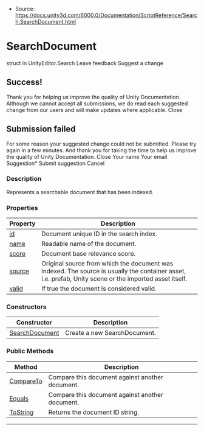 * Source: https://docs.unity3d.com/6000.0/Documentation/ScriptReference/Search.SearchDocument.html

# SearchDocument
struct in UnityEditor.Search
Leave feedback
Suggest a change
## Success!
Thank you for helping us improve the quality of Unity Documentation. Although we cannot accept all submissions, we do read each suggested change from our users and will make updates where applicable.
Close
## Submission failed
For some reason your suggested change could not be submitted. Please <a>try again</a> in a few minutes. And thank you for taking the time to help us improve the quality of Unity Documentation.
Close
Your name Your email Suggestion* Submit suggestion
Cancel
### Description
Represents a searchable document that has been indexed.
### Properties
Property | Description  
---|---  
[id](https://docs.unity3d.com/6000.0/Documentation/ScriptReference/Search.SearchDocument-id.html) | Document unique ID in the search index.  
[name](https://docs.unity3d.com/6000.0/Documentation/ScriptReference/Search.SearchDocument-name.html) | Readable name of the document.  
[score](https://docs.unity3d.com/6000.0/Documentation/ScriptReference/Search.SearchDocument-score.html) | Document base relevance score.  
[source](https://docs.unity3d.com/6000.0/Documentation/ScriptReference/Search.SearchDocument-source.html) | Original source from which the document was indexed. The source is usually the container asset, i.e. prefab, Unity scene or the imported asset itself.  
[valid](https://docs.unity3d.com/6000.0/Documentation/ScriptReference/Search.SearchDocument-valid.html) | If true the document is considered valid.  
### Constructors
Constructor | Description  
---|---  
[SearchDocument](https://docs.unity3d.com/6000.0/Documentation/ScriptReference/Search.SearchDocument-ctor.html) | Create a new SearchDocument.  
### Public Methods
Method | Description  
---|---  
[CompareTo](https://docs.unity3d.com/6000.0/Documentation/ScriptReference/Search.SearchDocument.CompareTo.html) | Compare this document against another document.  
[Equals](https://docs.unity3d.com/6000.0/Documentation/ScriptReference/Search.SearchDocument.Equals.html) | Compare this document against another document.  
[ToString](https://docs.unity3d.com/6000.0/Documentation/ScriptReference/Search.SearchDocument.ToString.html) | Returns the document ID string.  
* * *
